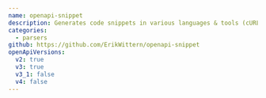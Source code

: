 ```yaml
---
name: openapi-snippet
description: Generates code snippets in various languages & tools (cURL, Node, Python, Ruby, Java, Go, C#...), from OpenAPI documents.
categories:
  - parsers
github: https://github.com/ErikWittern/openapi-snippet
openApiVersions:
  v2: true
  v3: true
  v3_1: false
  v4: false
---
```

